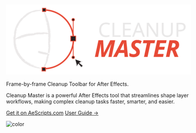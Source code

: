 ![logo](assets/cleanupMaster.svg ':size=40%')

<p class="cover-intro">
  Frame-by-frame Cleanup Toolbar for After Effects.
</p>

<p class="cover-description">
  Cleanup Master is a powerful After Effects tool that streamlines shape layer workflows, making complex cleanup tasks faster, smarter, and easier.
</p>

[Get it on AeScripts.com](https://www.aescripts.com) [User Guide →](cleanupmaster)


<!-- background color -->

![color](#1e1e1e)